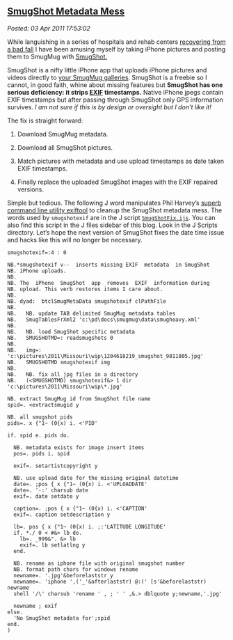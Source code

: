  
[SmugShot Metadata Mess](http://bakerjd99.wordpress.com/2011/04/03/smugshot-metadata-mess/)
-------------------------------------------------------------------------------------------

*Posted: 03 Apr 2011 17:53:02*

While languishing in a series of hospitals and rehab centers [recovering
from a bad
fall](http://bakerjd99.wordpress.com/2011/02/25/a-walk-in-the-park/) I
have been amusing myself by taking iPhone pictures and posting them to
SmugMug with
[SmugShot.](http://itunes.apple.com/us/app/smugshot/id284129416?mt=8)

SmugShot is a nifty little iPhone app that uploads iPhone pictures and
videos directly to [your SmugMug
galleries](http://conceptcontrol.smugmug.com/Themes/Diaries/SmugShots/16038397\_4tPwa).
SmugShot is a freebie so I cannot, in good faith, whine about missing
features but **SmugShot has one serious deficiency: it strips
[EXIF](http://graphicssoft.about.com/od/glossary/g/exif.htm)
timestamps.** Native iPhone jpegs contain EXIF timestamps but after
passing through SmugShot only GPS information survives. *I am not sure
if this is by design or oversight but I don’t like it!*

The fix is straight forward:

1.  Download SmugMug metadata.

2.  Download all SmugShot pictures.

3.  Match pictures with metadata and use upload timestamps as date taken
    EXIF timestamps.

4.  Finally replace the uploaded SmugShot images with the EXIF repaired
    versions.

Simple but tedious. The following J word manipulates Phil Harvey’s
[superb command line utility
exiftool](http://www.sno.phy.queensu.ca/~phil/exiftool/) to cleanup the
SmugShot metadata mess. The words used by `smugshotexif` are in the J
script [`SmugShotFix.ijs`](http://www.box.net/shared/qlp4999qre). You
can also find this script in the J files sidebar of this blog. Look in
the J Scripts directory. Let’s hope the next version of SmugShot fixes
the date time issue and hacks like this will no longer be necessary.

    smugshotexif=:4 : 0

    NB.*smugshotexif v--  inserts missing EXIF  metadata  in SmugShot
    NB. iPhone uploads.
    NB.
    NB. The  iPhone  SmugShot  app  removes  EXIF  information during
    NB. upload. This verb restores items I care about.
    NB.
    NB. dyad:  btclSmugMetaData smugshotexif clPathFile
    NB.
    NB.   NB. update TAB delimited SmugMug metadata tables
    NB.   SmugTablesFrXml2 'c:\pd\docs\smugmug\data\smugheavy.xml'
    NB.
    NB.   NB. load SmugShot specific metadata
    NB.   SMUGSHOTMD=: readsmugshots 0
    NB.
    NB.   img=: 'c:\pictures\2011\Missouri\wip\1204618219_smugshot_9811805.jpg'
    NB.   SMUGSHOTMD smugshotexif img
    NB.
    NB.   NB. fix all jpg files in a directory
    NB.   (<SMUGSHOTMD) smugshotexif&> 1 dir 'c:\pictures\2011\Missouri\wip\*.jpg'

    NB. extract SmugMug id from SmugShot file name
    spid=. <extractsmugid y

    NB. all smugshot pids
    pids=. x {"1~ (0{x) i. <'PID'

    if. spid e. pids do.

      NB. metadata exists for image insert items
      pos=. pids i. spid

      exif=. setartistcopyright y

      NB. use upload date for the missing original datetime
      date=. ;pos { x {"1~ (0{x) i. <'UPLOADDATE'
      date=. '-:' charsub date
      exif=. date setdate y

      caption=. ;pos { x {"1~ (0{x) i. <'CAPTION'
      exif=. caption setdescription y

      lb=. pos { x {"1~ (0{x) i. ;:'LATITUDE LONGITUDE'
      if. *./ 0 < #&> lb do.
        lb=. _999&". &> lb
        exif=. lb setlatlng y
      end.

      NB. rename as iphone file with original smugshot number
      NB. format path chars for windows rename
      newname=. '.jpg'&beforelaststr y
      newname=. 'iphone ',('_'&afterlaststr) @:(' [s'&beforelaststr) newname
      shell '/\' charsub 'rename ' , ; ' ' ,&.> dblquote y;newname,'.jpg'

      newname ; exif
    else.
      'No SmugShot metadata for';spid
    end.
    )
